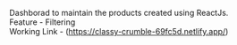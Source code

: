 Dashborad to maintain the products created using ReactJs.\
Feature - Filtering\
Working Link - (https://classy-crumble-69fc5d.netlify.app/)
